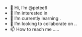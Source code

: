 - 👋 Hi, I’m @petee6 
- 👀 I’m interested in 
- 🌱 I’m currently learning .
- 💞️ I’m looking to collaborate on ..
- 📫 How to reach me .....

<!---
petee6/petee6 is a ✨ special ✨ repository because its `README.md` (this file) appears on your GitHub profile.
You can click the Preview link to take a look at your changes.
--->
